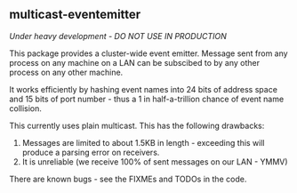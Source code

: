 multicast-eventemitter
----------------------

*Under heavy development - DO NOT USE IN PRODUCTION*

This package provides a cluster-wide event emitter.  Message sent from any process on any machine on a LAN can be subscibed to by any other process on any other machine.

It works efficiently by hashing event names into 24 bits of address space and 15 bits of port number - thus a 1 in half-a-trillion chance of event name collision.

This currently uses plain multicast.  This has the following drawbacks:
1. Messages are limited to about 1.5KB in length - exceeding this will produce a parsing error on receivers.
2. It is unreliable (we receive 100% of sent messages on our LAN - YMMV)

There are known bugs - see the FIXMEs and TODOs in the code.
